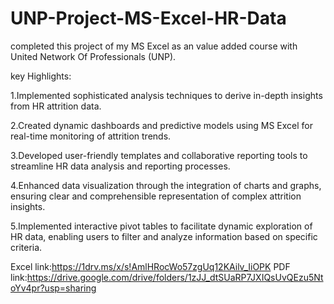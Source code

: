 # UNP-Project-MS-Excel-HR-Data

completed this project of my MS Excel as an value added course with United Network Of Professionals (UNP).

key Highlights:

1.Implemented sophisticated analysis techniques to derive in-depth insights from HR attrition data.

2.Created dynamic dashboards and predictive models using MS Excel for real-time monitoring of attrition trends.

3.Developed user-friendly templates and collaborative reporting tools to streamline HR data analysis and reporting processes.

4.Enhanced data visualization through the integration of charts and graphs, ensuring clear and comprehensible representation of complex attrition insights.

5.Implemented interactive pivot tables to facilitate dynamic exploration of HR data, enabling users to filter and analyze information based on specific criteria.

Excel link:https://1drv.ms/x/s!AmlHRocWo57zgUq12KAilv_IiOPK
PDF link:https://drive.google.com/drive/folders/1zJJ_dtSUaRP7JXIQsUvQEzu5NtoYv4pr?usp=sharing
